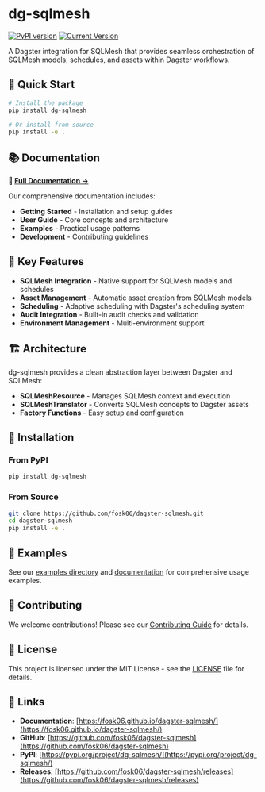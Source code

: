 # dg-sqlmesh

[![PyPI version](https://badge.fury.io/py/dg-sqlmesh.svg)](https://badge.fury.io/py/dg-sqlmesh)
[![Current Version](https://img.shields.io/badge/version-1.9.1-blue.svg)](https://github.com/fosk06/dagster-sqlmesh/releases)

A Dagster integration for SQLMesh that provides seamless orchestration of SQLMesh models, schedules, and assets within Dagster workflows.

## 🚀 Quick Start

```bash
# Install the package
pip install dg-sqlmesh

# Or install from source
pip install -e .
```

## 📚 Documentation

**📖 [Full Documentation →](https://fosk06.github.io/dagster-sqlmesh/)**

Our comprehensive documentation includes:
- **Getting Started** - Installation and setup guides
- **User Guide** - Core concepts and architecture
- **Examples** - Practical usage patterns
- **Development** - Contributing guidelines

## 🎯 Key Features

- **SQLMesh Integration** - Native support for SQLMesh models and schedules
- **Asset Management** - Automatic asset creation from SQLMesh models
- **Scheduling** - Adaptive scheduling with Dagster's scheduling system
- **Audit Integration** - Built-in audit checks and validation
- **Environment Management** - Multi-environment support

## 🏗️ Architecture

dg-sqlmesh provides a clean abstraction layer between Dagster and SQLMesh:

- **SQLMeshResource** - Manages SQLMesh context and execution
- **SQLMeshTranslator** - Converts SQLMesh concepts to Dagster assets
- **Factory Functions** - Easy setup and configuration

## 🔧 Installation

### From PyPI
```bash
pip install dg-sqlmesh
```

### From Source
```bash
git clone https://github.com/fosk06/dagster-sqlmesh.git
cd dagster-sqlmesh
pip install -e .
```

## 📖 Examples

See our [examples directory](examples/) and [documentation](https://fosk06.github.io/dagster-sqlmesh/) for comprehensive usage examples.

## 🤝 Contributing

We welcome contributions! Please see our [Contributing Guide](https://fosk06.github.io/dagster-sqlmesh/development/contributing/) for details.

## 📄 License

This project is licensed under the MIT License - see the [LICENSE](LICENSE) file for details.

## 🔗 Links

- **Documentation**: [https://fosk06.github.io/dagster-sqlmesh/](https://fosk06.github.io/dagster-sqlmesh/)
- **GitHub**: [https://github.com/fosk06/dagster-sqlmesh](https://github.com/fosk06/dagster-sqlmesh)
- **PyPI**: [https://pypi.org/project/dg-sqlmesh/](https://pypi.org/project/dg-sqlmesh/)
- **Releases**: [https://github.com/fosk06/dagster-sqlmesh/releases](https://github.com/fosk06/dagster-sqlmesh/releases)
